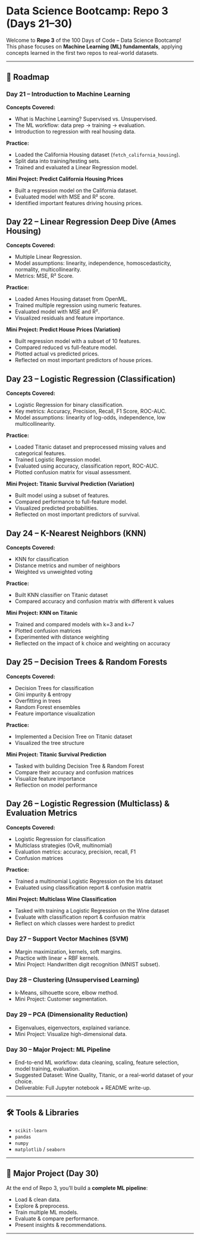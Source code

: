# Data Science Bootcamp: Repo 3 (Days 21–30)

Welcome to **Repo 3** of the 100 Days of Code – Data Science Bootcamp!  
This phase focuses on **Machine Learning (ML) fundamentals**, applying concepts learned in the first two repos to real-world datasets.

---

## 📅 Roadmap

### Day 21 – Introduction to Machine Learning

**Concepts Covered:**
- What is Machine Learning? Supervised vs. Unsupervised.
- The ML workflow: data prep → training → evaluation.
- Introduction to regression with real housing data.

**Practice:**
- Loaded the California Housing dataset (`fetch_california_housing`).
- Split data into training/testing sets.
- Trained and evaluated a Linear Regression model.

**Mini Project: Predict California Housing Prices**
- Built a regression model on the California dataset.
- Evaluated model with MSE and R² score.
- Identified important features driving housing prices.


## Day 22 – Linear Regression Deep Dive (Ames Housing)

**Concepts Covered:**
- Multiple Linear Regression.
- Model assumptions: linearity, independence, homoscedasticity, normality, multicollinearity.
- Metrics: MSE, R² Score.

**Practice:**
- Loaded Ames Housing dataset from OpenML.
- Trained multiple regression using numeric features.
- Evaluated model with MSE and R².
- Visualized residuals and feature importance.

**Mini Project: Predict House Prices (Variation)**
- Built regression model with a subset of 10 features.
- Compared reduced vs full-feature model.
- Plotted actual vs predicted prices.
- Reflected on most important predictors of house prices.


## Day 23 – Logistic Regression (Classification)

**Concepts Covered:**
- Logistic Regression for binary classification.
- Key metrics: Accuracy, Precision, Recall, F1 Score, ROC-AUC.
- Model assumptions: linearity of log-odds, independence, low multicollinearity.

**Practice:**
- Loaded Titanic dataset and preprocessed missing values and categorical features.
- Trained Logistic Regression model.
- Evaluated using accuracy, classification report, ROC-AUC.
- Plotted confusion matrix for visual assessment.

**Mini Project: Titanic Survival Prediction (Variation)**
- Built model using a subset of features.
- Compared performance to full-feature model.
- Visualized predicted probabilities.
- Reflected on most important predictors of survival.


## Day 24 – K-Nearest Neighbors (KNN)

**Concepts Covered:**
- KNN for classification
- Distance metrics and number of neighbors
- Weighted vs unweighted voting

**Practice:**
- Built KNN classifier on Titanic dataset
- Compared accuracy and confusion matrix with different k values

**Mini Project: KNN on Titanic**
- Trained and compared models with k=3 and k=7
- Plotted confusion matrices
- Experimented with distance weighting
- Reflected on the impact of k choice and weighting on accuracy


## Day 25 – Decision Trees & Random Forests

**Concepts Covered:**
- Decision Trees for classification
- Gini impurity & entropy
- Overfitting in trees
- Random Forest ensembles
- Feature importance visualization

**Practice:**
- Implemented a Decision Tree on Titanic dataset
- Visualized the tree structure

**Mini Project: Titanic Survival Prediction**
- Tasked with building Decision Tree & Random Forest
- Compare their accuracy and confusion matrices
- Visualize feature importance
- Reflection on model performance


## Day 26 – Logistic Regression (Multiclass) & Evaluation Metrics

**Concepts Covered:**
- Logistic Regression for classification
- Multiclass strategies (OvR, multinomial)
- Evaluation metrics: accuracy, precision, recall, F1
- Confusion matrices

**Practice:**
- Trained a multinomial Logistic Regression on the Iris dataset
- Evaluated using classification report & confusion matrix

**Mini Project: Multiclass Wine Classification**
- Tasked with training a Logistic Regression on the Wine dataset
- Evaluate with classification report & confusion matrix
- Reflect on which classes were hardest to predict


### Day 27 – Support Vector Machines (SVM)
- Margin maximization, kernels, soft margins.
- Practice with linear + RBF kernels.
- Mini Project: Handwritten digit recognition (MNIST subset).

### Day 28 – Clustering (Unsupervised Learning)
- k-Means, silhouette score, elbow method.
- Mini Project: Customer segmentation.

### Day 29 – PCA (Dimensionality Reduction)
- Eigenvalues, eigenvectors, explained variance.
- Mini Project: Visualize high-dimensional data.

### Day 30 – Major Project: ML Pipeline
- End-to-end ML workflow: data cleaning, scaling, feature selection, model training, evaluation.
- Suggested Dataset: Wine Quality, Titanic, or a real-world dataset of your choice.
- Deliverable: Full Jupyter notebook + README write-up.

---

## 🛠️ Tools & Libraries
- `scikit-learn`
- `pandas`
- `numpy`
- `matplotlib` / `seaborn`

---

## 🎯 Major Project (Day 30)
At the end of Repo 3, you’ll build a **complete ML pipeline**:
- Load & clean data.
- Explore & preprocess.
- Train multiple ML models.
- Evaluate & compare performance.
- Present insights & recommendations.

---
